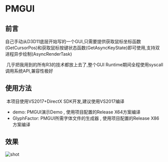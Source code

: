 # PMGUI

## 前言

​	自己手动从D3D11底层开始写的一个GUI,只需要提供获取鼠标坐标函数(GetCursorPos)和获取鼠标按键状态函数(GetAsyncKeyState)即可使用,支持双进程异步绘制(AsyncRenderTask)

​	几乎把我用到的所有R3的技术都放上去了,整个GUI Runtime期间全程使用syscall调用系统API,兼容性极好

## 使用方法

​	本项目使用VS2017+DirectX SDK开发,建议使用VS2017编译

- demo: PMGUI演示Demo , 使用项目配置的Release X64方案编译
- GlyphFactor: PMGUI所需字体文件的生成器 , 使用项目配置的Release X86方案编译 

## 效果

![shot](./shot.png)

